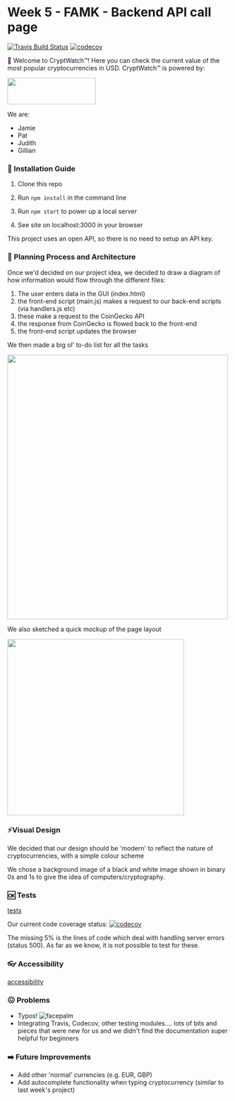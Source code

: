 # Week 5 - FAMK - Backend API call page

[![Travis Build Status](https://travis-ci.com/fac18/week5-famk-backend-api.svg?branch=master)](https://travis-ci.com/fac18/week5-famk-backend-api) [![codecov](https://codecov.io/gh/fac18/week5-famk-backend-api/branch/master/graph/badge.svg)](https://codecov.io/gh/fac18/week5-famk-backend-api)



👋 Welcome to CryptWatch™!  Here you can check the current value of the most popular cryptocurrencies in USD.  CryptWatch™ is powered by:

<img src="https://imgur.com/h3vwxjT.jpg" width="200" height="60">

We are:
* Jamie
* Pat
* Judith
* Gillian

### 💾 Installation Guide

1. Clone this repo

2. Run `npm install` in the command line

3. Run `npm start` to power up a local server

4. See site on localhost:3000 in your browser

This project uses an open API, so there is no need to setup an API key.

### :triangular_ruler: Planning Process and Architecture

Once we'd decided on our project idea, we decided to draw a diagram of how information would flow through the different files:
1. The user enters data in the GUI (index.html)
2. the front-end script (main.js) makes a request to our back-end scripts (via handlers.js etc)
3. these make a request to the CoinGecko API
4. the response from CoinGecko is flowed back to the front-end
5. the front-end script updates the browser 

We then made a big ol' to-do list for all the tasks

<img src="https://i.imgur.com/yARMsii.jpg" width="500" height="600">

We also sketched a quick mockup of the page layout

<img src="https://i.imgur.com/VBFJqiW.jpg" width="400" height="400">

### :zap:Visual Design

We decided that our design should be 'modern' to reflect the nature of cryptocurrencies, with a simple colour scheme

We chose a background image of a black and white image shown in binary 0s and 1s to give the idea of computers/cryptography.

### :ok: Tests

[tests](https://i.imgur.com/qlbqD8o.png)

Our current code coverage status: [![codecov](https://codecov.io/gh/fac18/week5-famk-backend-api/branch/master/graph/badge.svg)](https://codecov.io/gh/fac18/week5-famk-backend-api)

The missing 5% is the lines of code which deal with handling server errors (status 500).  As far as we know, it is not possible to test for these.

### :eyeglasses: Accessibility

[accessibility](https://i.imgur.com/ZlQsk5v.png)

### :confounded: Problems

* Typos!
![facepalm](https://media.giphy.com/media/14aUO0Mf7dWDXW/giphy.gif)
* Integrating Travis, Codecov, other testing modules.... lots of bits and pieces that were new for us and we didn't find the documentation super helpful for beginners

### :arrow_right: Future Improvements
* Add other 'normal' currencies (e.g. EUR, GBP)
* Add autocomplete functionality when typing cryptocurrency (similar to last week's project)
